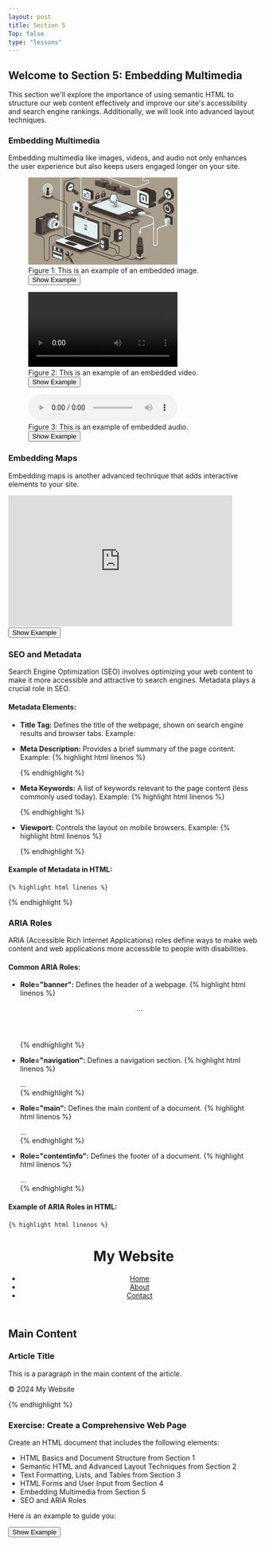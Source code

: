 ```yaml
---
layout: post
title: Section 5
Top: false
type: "lessons"
---
```

## Welcome to Section 5: Embedding Multimedia

This section we'll explore the importance of using semantic HTML to structure our web content effectively and improve our site's accessibility and search engine rankings. Additionally, we will look into advanced layout techniques.

### Embedding Multimedia

Embedding multimedia like images, videos, and audio not only enhances the user experience but also keeps users engaged longer on your site.

<figure>
  <img src="/src/img/MMWDEX.jpg" alt="Multimedia Example" width="300" height="175" />
  <figcaption>Figure 1: This is an example of an embedded image.</figcaption>
 <button class="show-example-btn">Show Example</button>
 <pre class="example-code" style="display: none;">
&lt;figure&gt;
  &lt;img src="src/img/MMWDEX.jpg" alt="Multimedia Example" width="300" height="175" /&gt;
  &lt;figcaption&gt;Figure 1: This is an example of an embedded image.&lt;/figcaption&gt;
&lt;/figure&gt;
      </pre>
</figure>

<figure>
  <video controls width="300">
    <source src="/src/img/MMWDEX2.mp4" type="video/mp4" />
  </video>
  <figcaption>Figure 2: This is an example of an embedded video.</figcaption>
   <button class="show-example-btn">Show Example</button>
    <pre class="example-code" style="display: none;">
&lt;figure&gt;
  &lt;video controls width="300"&gt;
    &lt;source src="src/img/MMWDEX2.mp4" type="video/mp4" /&gt;
  &lt;/video&gt;
  &lt;figcaption&gt;Figure 2: This is an example of an embedded video.&lt;/figcaption&gt;
&lt;/figure&gt;
      </pre>
</figure>

<figure>
  <audio controls>
    <source src="/src/img/MMWDEX3.mp3" type="audio/mpeg" />
    Your browser does not support the audio element.
  </audio>
  <figcaption>Figure 3: This is an example of embedded audio.</figcaption>
   <button class="show-example-btn">Show Example</button>
    <pre class="example-code" style="display: none;">
&lt;figure&gt;
  &lt;video controls width="300"&gt;
    &lt;source src="src/img/MMWDEX2.mp4" type="video/mp4" /&gt;
  &lt;/video&gt;
  &lt;figcaption&gt;Figure 2: This is an example of an embedded video.&lt;/figcaption&gt;
&lt;/figure&gt;
      </pre>
</figure>
 

### Embedding Maps

Embedding maps is another advanced technique that adds interactive elements to your site.

<iframe
  src="https://www.google.com/maps/embed?pb=!1m18!1m12!1m3!1d3253.005951724286!2d-97.49673232362908!3d35.38030837268583!2m3!1f0!2f0!3f0!3m2!1i1024!2i768!4f13.1!3m3!1m2!1s0x87b21459b179460d%3A0xe119c6f62c01f5d3!2s8600%20S%20I-35%20Service%20Rd%20%23300%2C%20Oklahoma%20City%2C%20OK%2073149!5e0!3m2!1sen!2sus!4v1715884413658!5m2!1sen!2sus"
  width="450"
  height="262.5"
  style="border:0;"
  allowfullscreen=""
  loading="lazy"
  referrerpolicy="no-referrer-when-downgrade">
</iframe>
 <button class="show-example-btn">Show Example</button>
 <pre class="example-code" style="display: none;">
&lt;iframe
  src="https://www.google.com/maps/embed?pb=!1m18!1m12!1m3!1d3253.005951724286!2d-97.49673232362908!3d35.38030837268583!2m3!1f0!2f0!3f0!3m2!1i1024!2i768!4f13.1!3m3!1m2!1s0x87b21459b179460d%3A0xe119c6f62c01f5d3!2s8600%20S%20I-35%20Service%20Rd%20%23300%2C%20Oklahoma%20City%2C%20OK%2073149!5e0!3m2!1sen!2sus!4v1715884413658!5m2!1sen!2sus"
  width="450"
  height="262.5"
  style="border:0;"
  allowfullscreen=""
  loading="lazy"
  referrerpolicy="no-referrer-when-downgrade"&gt;
&lt;/iframe&gt;
    </pre>


### SEO and Metadata

Search Engine Optimization (SEO) involves optimizing your web content to make it more accessible and attractive to search engines. Metadata plays a crucial role in SEO.

#### Metadata Elements:

*   **Title Tag:** Defines the title of the webpage, shown on search engine results and browser tabs. Example:
    
    <title>My Web Page Title</title>
            
    
*   **Meta Description:** Provides a brief summary of the page content. Example:
        {% highlight html linenos %}

    <meta name="description" content="This is a description of my web page.">
                        {% endhighlight %}

    
*   **Meta Keywords:** A list of keywords relevant to the page content (less commonly used today). Example:
        {% highlight html linenos %}

    <meta name="keywords" content="HTML, CSS, web development">
                        {% endhighlight %}

    
*   **Viewport:** Controls the layout on mobile browsers. Example:
        {% highlight html linenos %}

    <meta name="viewport" content="width=device-width, initial-scale=1">
                        {% endhighlight %}

    

#### Example of Metadata in HTML:
    {% highlight html linenos %}

<head>
  <title>My Web Page</title>
  <meta name="description" content="This is a description of my web page.">
  <meta name="keywords" content="HTML, CSS, web development">
  <meta name="viewport" content="width=device-width, initial-scale=1">
</head>
                {% endhighlight %}


### ARIA Roles

ARIA (Accessible Rich Internet Applications) roles define ways to make web content and web applications more accessible to people with disabilities.

#### Common ARIA Roles:

*   **Role="banner":** Defines the header of a webpage.
        {% highlight html linenos %}

    <header role="banner">...</header>
                        {% endhighlight %}

    
*   **Role="navigation":** Defines a navigation section.
        {% highlight html linenos %}

    <nav role="navigation">...</nav>
                        {% endhighlight %}

    
*   **Role="main":** Defines the main content of a document.
        {% highlight html linenos %}

    <main role="main">...</main>
                        {% endhighlight %}

    
*   **Role="contentinfo":** Defines the footer of a document.
        {% highlight html linenos %}

    <footer role="contentinfo">...</footer>
                        {% endhighlight %}

    

#### Example of ARIA Roles in HTML:
    {% highlight html linenos %}

<header role="banner">
  <h1>My Website</h1>
  <nav role="navigation">
    <ul>
      <li><a href="index.html">Home</a></li>
      <li><a href="about.html">About</a></li>
      <li><a href="contact.html">Contact</a></li>
    </ul>
  </nav>
</header>
<main role="main">
  <h2>Main Content</h2>
  <article>
    <h3>Article Title</h3>
    <p>This is a paragraph in the main content of the article.</p>
  </article>
</main>
<footer role="contentinfo">
  <p>© 2024 My Website</p>
</footer>
                {% endhighlight %}


### Exercise: Create a Comprehensive Web Page

Create an HTML document that includes the following elements:

*   HTML Basics and Document Structure from Section 1
*   Semantic HTML and Advanced Layout Techniques from Section 2
*   Text Formatting, Lists, and Tables from Section 3
*   HTML Forms and User Input from Section 4
*   Embedding Multimedia from Section 5
*   SEO and ARIA Roles

Here is an example to guide you:

   <button class="show-example-btn">Show Example</button>
   <pre class="example-code" style="display: none;">
&lt;!DOCTYPE html&gt;
&lt;html&gt;
&lt;head&gt;
    &lt;title&gt;Comprehensive Web Page&lt;/title&gt;
    &lt;meta name="description" content="This is a description of my comprehensive web page."&gt;
    &lt;meta name="keywords" content="HTML, CSS, web development, SEO, ARIA"&gt;
    &lt;meta name="viewport" content="width=device-width, initial-scale=1"&gt;
&lt;/head&gt;
&lt;body&gt;
    &lt;header role="banner"&gt;
        &lt;h1&gt;Welcome to My Comprehensive Web Page&lt;/h1&gt;
        &lt;nav role="navigation"&gt;
            &lt;ul&gt;
                &lt;li&gt;&lt;a href="index.html"&gt;Home&lt;/a&gt;&lt;/li&gt;
                &lt;li&gt;&lt;a href="about.html"&gt;About&lt;/a&gt;&lt;/li&gt;
                &lt;li&gt;&lt;a href="contact.html"&gt;Contact&lt;/a&gt;&lt;/li&gt;
            &lt;/ul&gt;
        &lt;/nav&gt;
    &lt;/header&gt;
    &lt;section&gt;
        &lt;h2 role="main"&gt;Main Content&lt;/h2&gt;
        &lt;article&gt;
            &lt;h3&gt;Article Title&lt;/h3&gt;
            &lt;p&gt;This is a paragraph in the main content of the article.&lt;/p&gt;
        &lt;/article&gt;
    &lt;/section&gt;
    &lt;aside&gt;
        &lt;h3&gt;Related Content&lt;/h3&gt;
        &lt;p&gt;This is some related content.&lt;/p&gt;
    &lt;/aside&gt;
    &lt;section&gt;
        &lt;h2&gt;Form Example&lt;/h2&gt;
        &lt;form action="submit.php" method="post" id="myForm"&gt;
            &lt;label for="name"&gt;Name:&lt;/label&gt;
            &lt;input type="text" id="name" name="name" required /&gt;&lt;br /&gt;&lt;br /&gt;
            &lt;label for="email"&gt;Email:&lt;/label&gt;
            &lt;input type="email" id="email" name="email" required /&gt;&lt;br /&gt;&lt;br /&gt;
            &lt;label for="age"&gt;Age:&lt;/label&gt;
            &lt;input type="number" id="age" name="age" min="16" max="100" required /&gt;&lt;br /&gt;&lt;br /&gt;
            &lt;label for="phone"&gt;Phone:&lt;/label&gt;
            &lt;input type="tel" id="phone" name="phone" pattern="[0-9]{3}[0-9]{3}[0-9]{4}" title="Please add your area code." required /&gt;&lt;br /&gt;&lt;br /&gt;
            &lt;label for="comment"&gt;Comment:&lt;/label&gt;
            &lt;textarea id="comment" name="comment" rows="4" required&gt;&lt;/textarea&gt;&lt;br /&gt;&lt;br /&gt;
            &lt;input type="submit" value="Submit" /&gt;
        &lt;/form&gt;
    &lt;/section&gt;
    &lt;section&gt;
        &lt;h2&gt;Multimedia Example&lt;/h2&gt;
        &lt;figure&gt;
            &lt;img src="src/img/MMWDEX.jpg" alt="Multimedia Example" width="300" height="175" /&gt;
            &lt;figcaption&gt;Figure 1: This is an example of an embedded image.&lt;/figcaption&gt;
        &lt;/figure&gt;
        &lt;figure&gt;
            &lt;video controls width="300"&gt;
                &lt;source src="src/img/MMWDEX2.mp4" type="video/mp4" /&gt;
            &lt;/video&gt;
            &lt;figcaption&gt;Figure 2: This is an example of an embedded video.&lt;/figcaption&gt;
        &lt;/figure&gt;
        &lt;figure&gt;
            &lt;audio controls&gt;
                &lt;source src="src/img/MMWDEX3.mp3" type="audio/mpeg" /&gt;
                Your browser does not support the audio element.
            &lt;/audio&gt;
            &lt;figcaption&gt;Figure 3: This is an example of embedded audio.&lt;/figcaption&gt;
        &lt;/figure&gt;
        &lt;iframe
            src="https://www.google.com/maps/embed?pb=!1m18!1m12!1m3!1d3253.005951724286!2d-97.49673232362908!3d35.38030837268583!2m3!1f0!2f0!3f0!3m2!1i1024!2i768!4f13.1!3m3!1m2!1s0x87b21459b179460d%3A0xe119c6f62c01f5d3!2s8600%20S%20I-35%20Service%20Rd%20%23300%2C%20Oklahoma%20City%2C%20OK%2073149!5e0!3m2!1sen!2sus!4v1715884413658!5m2!1sen!2sus"
            width="450"
            height="262.5"
            style="border:0;"
            allowfullscreen=""
            loading="lazy"
            referrerpolicy="no-referrer-when-downgrade"&gt;
        &lt;/iframe&gt;
    &lt;/section&gt;
    &lt;footer role="contentinfo"&gt;
        &lt;p&gt;© 2024 My Web Page&lt;/p&gt;
    &lt;/footer&gt;
&lt;/body&gt;
&lt;/html&gt;
    </pre>

